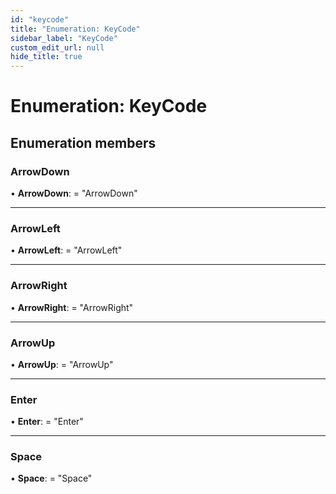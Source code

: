 ```yaml
---
id: "keycode"
title: "Enumeration: KeyCode"
sidebar_label: "KeyCode"
custom_edit_url: null
hide_title: true
---
```


# Enumeration: KeyCode

## Enumeration members

### ArrowDown

• **ArrowDown**: = "ArrowDown"

___

### ArrowLeft

• **ArrowLeft**: = "ArrowLeft"

___

### ArrowRight

• **ArrowRight**: = "ArrowRight"

___

### ArrowUp

• **ArrowUp**: = "ArrowUp"

___

### Enter

• **Enter**: = "Enter"

___

### Space

• **Space**: = "Space"
